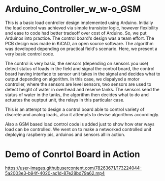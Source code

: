 # Arduino_Controller_w_w-o_GSM
This is a basic load controller design implemented using Arduino. Initially the load control was achieved via simple transistor logic, however flexibility and ease to code had better tradeoff over cost of Arduino.
So, we put Arduinos into practice. The control board's design was a team effort. The PCB design was made in KiCAD, an open source software. The algorithm was developed depending on practical field's scenario. Here, we present a very basic control code. 

The control is very basic, the sensors (depending on sensors you use) detect status of loads in the field and signal the control board, the control board having interface to sensor unit takes in the signal and decides what to output depending on algorithm. In this case, we dispalyed a motor controller, where the sensors are level sensors, two sensors are used to detect height of water in overhead and reserve tanks. The sensors send the status of water in the tanks, the algorithm then decides what to do and actuates the ouptput unit, the relays in this particular case.

This is an attempt to design a control board able to control variety of discrete and analog loads, also it attempts to devise algorithms accordingly.

Also a GSM based load control code is added just to show how oter ways load can be controlled. We went on to make a networked controlled unit deploying raspberry pis, arduinos and sensors all in action.

# Demo of Conrtol Board in Action

https://user-images.githubusercontent.com/78263671/173224044-5a2003e3-b94f-4020-ac1d-87e28bd79a62.mp4

